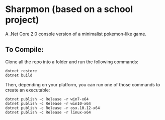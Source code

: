 # Sharpmon (based on a school project)
A .Net Core 2.0 console version of a minimalist pokemon-like game.


## To Compile:
Clone all the repo into a folder and run the following commands:
```DIGITAL Command Language
dotnet restore
dotnet build
```
Then, depending on your platform, you can run one of those commands to create an executable:
```DIGITAL Command Language
dotnet publish -c Release -r win7-x64
dotnet publish -c Release -r win10-x64
dotnet publish -c Release -r osx.10.12-x64
dotnet publish -c Release -r linux-x64
```
